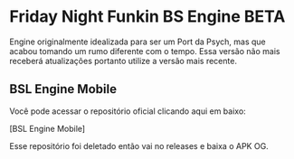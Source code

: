 # Friday Night Funkin BS Engine BETA
Engine originalmente idealizada para ser um Port da Psych, mas que acabou tomando um rumo diferente com o tempo. Essa versão não mais receberá atualizações portanto utilize a versão mais recente.

## BSL Engine Mobile
Você pode acessar o repositório oficial clicando aqui em baixo:

[BSL Engine Mobile]

Esse repositório foi deletado então vai no releases e baixa o APK OG.
